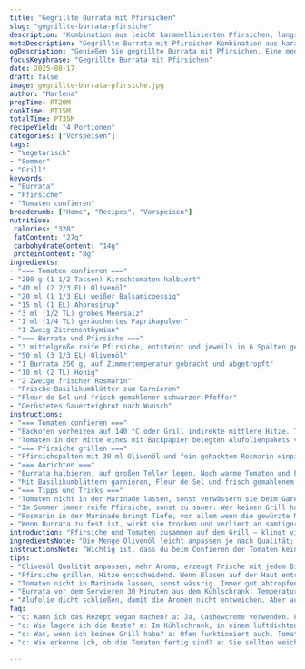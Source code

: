 ```yaml
---
title: "Gegrillte Burrata mit Pfirsichen"
slug: "gegrillte-burrata-pfirsiche"
description: "Kombination aus leicht karamellisierten Pfirsichen, langsam confierten Tomaten und cremiger Burrata. Gegrillt und mariniert, gewürzt mit einem Hauch Rosmarin und Zitronenthymian. Veganer Ersatz mit Cashewcreme möglich."
metaDescription: "Gegrillte Burrata mit Pfirsichen Kombination aus karamellisierten Früchten, zartem Käse und frischen Aromen. Ideal für den Sommer."
ogDescription: "Genießen Sie gegrillte Burrata mit Pfirsichen. Eine mediterrane Delikatesse voller Aromen und einer cremigen Textur. Perfekt für jedes Grillfest."
focusKeyphrase: "Gegrillte Burrata mit Pfirsichen"
date: 2025-08-17
draft: false
image: gegrillte-burrata-pfirsiche.jpg
author: "Marlena"
prepTime: PT20M
cookTime: PT15M
totalTime: PT35M
recipeYield: "4 Portionen"
categories: ["Vorspeisen"]
tags:
- "Vegetarisch"
- "Sommer"
- "Grill"
keywords:
- "Burrata"
- "Pfirsiche"
- "Tomaten confieren"
breadcrumb: ["Home", "Recipes", "Vorspeisen"]
nutrition: 
 calories: "320"
 fatContent: "27g"
 carbohydrateContent: "14g"
 proteinContent: "8g"
ingredients:
- "=== Tomaten confieren ==="
- "200 g (1 1/2 Tassen) Kirschtomaten halbiert"
- "40 ml (2 2/3 EL) Olivenöl"
- "20 ml (1 1/3 EL) weißer Balsamicoessig"
- "15 ml (1 EL) Ahornsirup"
- "3 ml (1/2 TL) grobes Meersalz"
- "1 ml (1/4 TL) geräuchertes Paprikapulver"
- "1 Zweig Zitronenthymian"
- "=== Burrata und Pfirsiche ==="
- "3 mittelgroße reife Pfirsiche, entsteint und jeweils in 6 Spalten geschnitten"
- "50 ml (3 1/3 EL) Olivenöl"
- "1 Burrata 250 g, auf Zimmertemperatur gebracht und abgetropft"
- "10 ml (2 TL) Honig"
- "2 Zweige frischer Rosmarin"
- "Frische Basilikumblätter zum Garnieren"
- "Fleur de Sel und frisch gemahlener schwarzer Pfeffer"
- "Geröstetes Sauerteigbrot nach Wunsch"
instructions:
- "=== Tomaten confieren ==="
- "Backofen vorheizen auf 140 °C oder Grill indirekte mittlere Hitze. Tomaten in einer Schüssel mit Olivenöl, Balsamicoessig, Ahornsirup, Salz, Paprika und Zitronenthymian mischen. Masse 20 Minuten ziehen lassen, bis Flüssigkeit sich bindet und Aromen verschmelzen; dann Tomaten abtropfen lassen, Marinade verwerfen."
- "Tomaten in der Mitte eines mit Backpapier belegten Alufolienpakets verteilen, Paket dicht verschließen. Beim Grill oder im Ofen für ca. 12–14 Minuten garen. Wichtig: Sie sollen weich sein und leicht schrumpeln, aber nicht verkocht. Darauf achten, dass kein Dampf entweicht, sonst trocknet es aus."
- "=== Pfirsiche grillen ==="
- "Pfirsichspalten mit 30 ml Olivenöl und fein gehacktem Rosmarin einpinseln. Hitze muss kräftig genug sein, damit Oberfläche leicht karamelisiert und Röstaromen entwickelt werden – etwa 6–7 Minuten, dabei einmal wenden. Haptisch: Pfirsiche werden weich, aber behalten noch etwas Biss."
- "=== Anrichten ==="
- "Burrata halbieren, auf großen Teller legen. Noch warme Tomaten und Pfirsiche großzügig anrichten. Den Rest des Olivenöls mit Honig mischen – leicht erwärmen oder sprudelnd auf dem Grill, um den Honig zu verflüssigen und Aroma freizusetzen – und über alles träufeln."
- "Mit Basilikumblättern garnieren, Fleur de Sel und frisch gemahlenem Pfeffer bestreuen. Brot daneben servieren. Wer kein Balsamico mag, kann auch Apfelessig nehmen; für das Paprikapulver eignet sich auch mildes Chili, wenn man kein Raucharoma will."
- "=== Tipps und Tricks ==="
- "Tomaten nicht in der Marinade lassen, sonst verwässern sie beim Garen. Die Kombination aus Honigöl und frischem Basilikum sorgt für diese süß-frische Melange. Burrata vorher mindestens 30 Minuten aus dem Kühlschrank. Ein Messer trennt die Burrata am besten in sanften Sägen, damit die cremige Mitte nicht zerfällt."
- "Im Sommer immer reife Pfirsiche, sonst zu sauer. Wer keinen Grill hat, kann alles im Ofen machen. Aufgepasst, Alufolie muss gut verschlossen, sonst entfaltet sich Aroma nicht, und Tomaten trocknen aus. Knuspriges Brot unterm Burrata ist keine Option, sondern Pflicht, um alle Säfte aufzunehmen."
- "Rosmarin in der Marinade bringt Tiefe, vor allem wenn die gewürzte Marinade lauwarm angerührt wird   —  Vorkochen entfaltet Kräutergeschmack intensiver."
- "Wenn Burrata zu fest ist, wirkt sie trocken und verliert an samtiger Textur. Lösung: 10 Minuten vor dem Servieren rauslegen. Für vegane Variante Cashewcreme nach Geschmack ersetzen, dann mit einem Spritzer Zitronensaft und Salz abschmecken."
introduction: "Pfirsiche und Tomaten zusammen auf dem Grill – klingt vielleicht verrückt, aber es ist die Kombination von süß-säuerlicher Frische mit cremiger Konsistenz, die mich immer wieder überrascht. Burrata als Basis gibt diesem Spiel eine samtige Bühne, die man mit keiner anderen Käseart so leicht erreicht.  Das Geheimnis ist nicht nur das Grillen, sondern die geringe Hitze beim Tomaten confieren, die Zeit für Aromen braucht. Dabei habe ich gelernt, dass die Balance zwischen Süße und Säure entscheidend ist, ohne dabei die Frische zu verlieren. Wer meint, Tomaten seien nur kalt ein Genuss, wird hier eines Besseren belehrt – und Pfirsiche brauchen nur wenig Hitze, damit sie nicht matschig werden, sondern ihre Textur behalten. Mein Tipp: unbedingt Kräuter mit einbringen, da entwickelt sich eine ganz neue Frische."
ingredientsNote: "Die Menge Olivenöl leicht anpassen je nach Qualität; extra natives Öl bringt mehr Aroma, schützt den natürlichen Geschmack der Zutaten. Die Wahl des Honigs beeinflusst deutlich das Endergebnis: hell und mild oder kräftig und herb – je nach Region variiert der Geschmack stark. Wenn keine Kirschtomaten verfügbar sind, würfele kleine Strauchtomaten und reduziere die Garzeit minimal. Der Balsamicoessig kann mit Apfelessig ersetzt werden, wenn du weniger sauer magst. Beim Würzen mit Salz lieber vorsichtig, Fleur de Sel zuletzt deshalb, da es nicht komplett schmilzt und so für ein Knuspergefühl beim Essen sorgt."
instructionsNote: "Wichtig ist, dass du beim Confieren der Tomaten keine Flüssigkeit stehen lässt, sonst wird das Gericht zu wässrig. Achte auf das Knistern der Pfirsiche auf dem Grill, das verrät dir, dass die Wärme ausreichend ist, und das Karamellisieren beginnt. Wenn die Haut Blasen wirft, hast du das richtige Timing. Burrata vorsichtig schneiden, keine Hektik, sonst zerläuft die Füllung. Mein Trick: Einen Küchenfaden nehmen und damit zerteilen, da zieht sich der Käse nicht so sehr auseinander. Nicht zu früh zusammenstellen, Burrata verliert sonst an Temperatur und wird schnell sehr kalt. Bei Bedarf direkt mit Sonnenblumenöl anstelle von Olivenöl arbeiten, schmeckt neutraler und funktioniert auch beim Grillen gut."
tips:
- "Olivenöl Qualität anpassen, mehr Aroma, erzeugt Frische mit jedem Bissen. Weniger Zucker im Honig, je nach Geschmack. Karamellisation wichtig."
- "Pfirsiche grillen, Hitze entscheidend. Wenn Blasen auf der Haut entstehen, richtig hitzig. Sanft wenden, so behält man Biss. Achte auf Röstaromen."
- "Tomaten nicht in Marinade lassen, sonst wässrig. Immer gut abtropfen, bevor du sie grillst. Der Geschmack wird intensiver – mit jedem Prozent Wasser."
- "Burrata vor dem Servieren 30 Minuten aus dem Kühlschrank. Temperatur wichtig, sonst zerläuft sie nicht gut. Schneide vorsichtig, mit Faden funktioniert."
- "Alufolie dicht schließen, damit die Aromen nicht entweichen. Aber auch nicht verbrennen, Tomaten brauchen Aufmerksamkeit. Ständig auf Dampf achten."
faq:
- "q: Kann ich das Rezept vegan machen? a: Ja, Cashewcreme verwenden. Plus Zitronensaft, um Frische zu bringen. Kreativ bleiben, Variationen wichtig."
- "q: Wie lagere ich die Reste? a: Im Kühlschrank, in einem luftdichten Behälter. Bis zu 2 Tage, Geschmack bleibt. Erwärmen vorsichtig für beste Ergebnisse."
- "q: Was, wenn ich keinen Grill habe? a: Ofen funktioniert auch. Tomaten im Ofen confieren. Pfirsiche in der Pfanne, viele Optionen, einfach ausprobieren."
- "q: Wie erkenne ich, ob die Tomaten fertig sind? a: Sie sollten weich sein, leicht schrumpfen, aber nicht matschig. Optisch siehst du den Rückgang der Größe."

---
```

